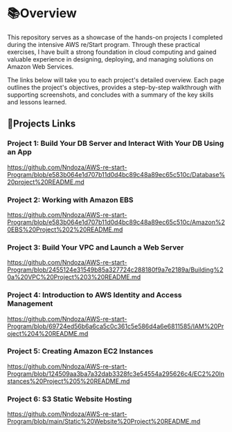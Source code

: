 # 📚Overview 

This repository serves as a showcase of the hands-on projects I completed during the intensive AWS re/Start program. Through these practical exercises, I have built a strong foundation in cloud computing and gained valuable experience in designing, deploying, and managing solutions on Amazon Web Services.

The links below will take you to each project's detailed overview. Each page outlines the project's objectives, provides a step-by-step walkthrough with supporting screenshots, and concludes with a summary of the key skills and lessons learned.


## 📁Projects Links
### Project 1: Build Your DB Server and Interact With Your DB Using an App

https://github.com/Nndoza/AWS-re-start-Program/blob/e583b064e1d707b11d0d4bc89c48a89ec65c510c/Database%20project%20README.md


### Project 2: Working with Amazon EBS

https://github.com/Nndoza/AWS-re-start-Program/blob/e583b064e1d707b11d0d4bc89c48a89ec65c510c/Amazon%20EBS%20Project%202%20README.md


### Project 3: Build Your VPC and Launch a Web Server

https://github.com/Nndoza/AWS-re-start-Program/blob/2455124e31549b85a327724c288180f9a7e2189a/Building%20a%20VPC%20Project%203%20README.md

### Project 4: Introduction to AWS Identity and Access Management

https://github.com/Nndoza/AWS-re-start-Program/blob/69724ed56b6a6ca5c0c361c5e586d4a6e6811585/IAM%20Project%204%20README.md


### Project 5:  Creating Amazon EC2 Instances

https://github.com/Nndoza/AWS-re-start-Program/blob/124509aa3ba7a32dab3328fc3e54554a295626c4/EC2%20Instances%20Project%205%20README.md

### Project 6: S3 Static Website Hosting 

https://github.com/Nndoza/AWS-re-start-Program/blob/main/Static%20Website%20Project%20README.md





